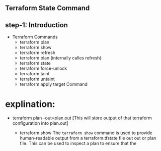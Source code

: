 ## Terraform State Command
## step-1: Introduction 
- Terraform Commands
  - terraform plan
  - terraform show
  - terraform refresh 
  - terraform plan (internally calles refresh)
  - terraform state
  - terraform force-unlock
  - terraform taint
  - terraform untaint
  - terraform apply target Command
  


# explination:
- terraform plan  -out=plan.out [This will store output of that terraform configuration into plan.out]

  - terraform show The `terraform show` command is used to provide human-readable output from a terraform.tfstate file out out or plan file. This can be used to inspect a plan to ensure that the